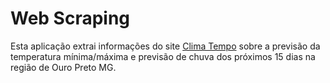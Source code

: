 # Web Scraping
Esta aplicação extrai informações do site [Clima Tempo](https://www.climatempo.com.br) sobre a previsão da temperatura mínima/máxima e previsão de chuva dos próximos 15 dias na região de Ouro Preto MG.
